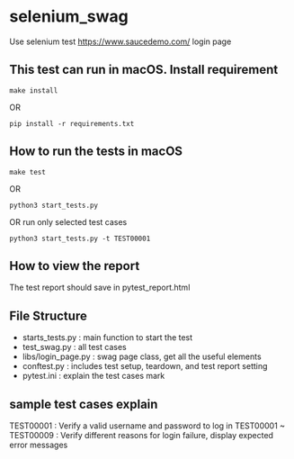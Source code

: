 # selenium_swag
Use selenium test https://www.saucedemo.com/ login page

## This test can run in macOS. Install requirement
```shell
make install
```

OR

```shell
pip install -r requirements.txt
```


## How to run the tests in macOS
```shell
make test
```

OR

```shell
python3 start_tests.py
```

OR run only selected test cases

```shell
python3 start_tests.py -t TEST00001
```

## How to view the report
The test report should save in pytest_report.html


## File Structure
- starts_tests.py : main function to start the test
- test_swag.py : all test cases
- libs/login_page.py : swag page class, get all the useful elements
- conftest.py : includes test setup, teardown, and test report setting
- pytest.ini : explain the test cases mark

## sample test cases explain
TEST00001 : Verify a valid username and password to log in
TEST00001 ~ TEST00009 : Verify different reasons for login failure, display expected error messages

